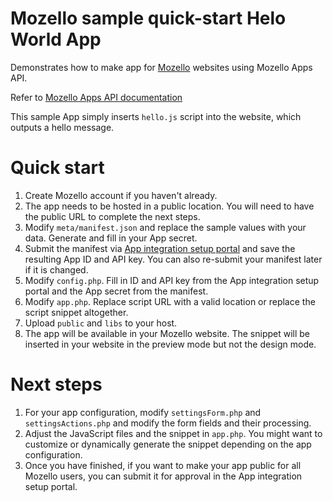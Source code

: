 # Mozello sample quick-start Helo World App
Demonstrates how to make app for [Mozello](https://www.mozello.com) websites using Mozello Apps API.

Refer to [Mozello Apps API documentation](https://www.mozello.com/developers/apps-api/)

This sample App simply inserts `hello.js` script into the website, which outputs a hello message.

# Quick start
1. Create Mozello account if you haven't already.
2. The app needs to be hosted in a public location. You will need to have the public URL to complete the next steps.
3. Modify `meta/manifest.json` and replace the sample values with your data. Generate and fill in your App secret.
4. Submit the manifest via [App integration setup portal](https://www.mozello.com/apps/api/apps/) and save the resulting App ID and API key. You can also re-submit your manifest later if it is changed.
5. Modify `config.php`. Fill in ID and API key from the App integration setup portal and the App secret from the manifest.
6. Modify `app.php`. Replace script URL with a valid location or replace the script snippet altogether.
7. Upload `public` and `libs` to your host.
8. The app will be available in your Mozello website. The snippet will be inserted in your website in the preview mode but not the design mode.

# Next steps
1. For your app configuration, modify `settingsForm.php` and `settingsActions.php` and modify the form fields and their processing.
2. Adjust the JavaScript files and the snippet in `app.php`. You might want to customize or dynamically generate the snippet depending on the app configuration.
3. Once you have finished, if you want to make your app public for all Mozello users, you can submit it for approval in the App integration setup portal.
